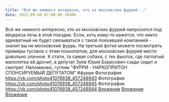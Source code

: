 ```yaml
---
title: "Всё же немного интересно, кто из московских фуррей..."
date: 2022-09-08 07:00:00 +0300
---
```


Всё же немного интересно, кто из московских фуррей напросился под яйцереза лечь в этой поездке.
Если, хоть кому-то кажется, что никто адекватный не будет связываться с такой поехавшей компанией - значит вы не московский фуррь. На третьей фотке можете посмотреть примеры тусовок с этим психопатом, для московских фуррей место довольно злачное.
К стати, та самая собака, с тех фыоток, где патлатый малолетка ей дрочит, в депутат Зуев Юрий Борисович сзади сидит и смотрит.
Напоминаю, гуглим "ФУРРИ - НАРКОПРИТОН СПОНСИРУЕМЫЙ ДЕПУТАТОМ"
#фурри
Фотография
<a class="vk-attach" href="https://vk.com/photo41076938_457248943">https://vk.com/photo41076938_457248943</a>
Фотография
<a class="vk-attach" href="https://vk.com/photo41076938_457248945">https://vk.com/photo41076938_457248945</a>
Фотография
<a class="vk-attach" href="https://vk.com/photo41076938_457248944">https://vk.com/photo41076938_457248944</a>
<a class="vk-attach" href="https://vk.com/photo41076938_457248943">Вложение</a>
<a class="vk-attach" href="https://vk.com/photo41076938_457248945">Вложение</a>
<a class="vk-attach" href="https://vk.com/photo41076938_457248944">Вложение</a>
